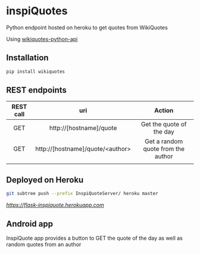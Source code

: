 # inspiQuotes
Python endpoint hosted on heroku to get quotes from WikiQuotes

Using [wikiquotes-python-api](https://github.com/FranDepascuali/wikiquotes-python-api)

## Installation
```sh
pip install wikiquotes
```

## REST endpoints
| REST call |                uri               |               Action               |
|:---------:|:--------------------------------:|:----------------------------------:|
|    GET    | http://[hostname]/quote          |      Get the quote of the day      |
|    GET    | http://[hostname]/quote/\<author> | Get a random quote from the author |
|           |                                  |                                    |

## Deployed on Heroku
```sh
git subtree push --prefix InspiQuoteServer/ heroku master
```
*https://flask-inspiquote.herokuapp.com*

## Android app
InspiQuote app provides a button to GET the quote of the day as well as random quotes from an author
